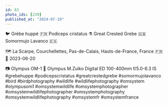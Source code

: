```yaml
---
id: 63
photo_ids: [239]
published_at: "2024-07-19"
---
```

🐦 
Grèbe huppé 🇫🇷
Podiceps cristatus ⚗️
Great Crested Grebe 🇬🇧
Somormujo Lavanco 🇪🇸

🗺️ La Scarpe, Courchellettes, Pas-de-Calais, Hauts-de-France, France 🇫🇷
📅 2023-06-20

📷 Olympus OM-1
🔭 Olympus M.Zuiko Digital ED 100-400mm f/5.0-6.3 IS
#grebehuppe #podicepscristatus #greatcrestedgrebe #somormujolavanco #bird #birdphotography #wildlife #wildlifephotography #omsystem #olympusom1 #omsystemwildlife #omsystemphotographer #omsystemwildlifephotographer #omsystemphotography #omsystemwildlifephotography #omsystemfr #omsystemfrance